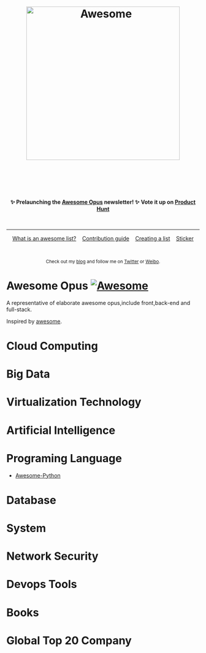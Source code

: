 <h1 align="center">
	<img width="400" src="http://otu3o5uys.bkt.clouddn.com/awesomeopus-logo" alt="Awesome">
	<br>
	<br>
</h1>

<br>
<br>

<p align="center">
	<b>✨ Prelaunching the <a href="https://awesomeopus.com">Awesome Opus</a> newsletter! ✨</b>
	<b> Vote it up on <a href="https://www.producthunt.com/posts/awesome-weekly">Product Hunt</a></b>
</p>

<br>

---

<p align="center">
	<a href="awesome.md">What is an awesome list?</a>&nbsp;&nbsp;&nbsp;
	<a href="contributing.md">Contribution guide</a>&nbsp;&nbsp;&nbsp;
	<a href="create-list.md">Creating a list</a>&nbsp;&nbsp;&nbsp;
	<a href="https://www.stickermule.com/marketplace/10034-awesome">Sticker</a>
</p>

<br>

<p align="center">
	<sub>Check out my <a href="http://www.itdevops.me">blog</a> and follow me on <a href="https://twitter.com/Ivyivyli">Twitter</a> or <a href="http://weibo.com/wh211212/">Weibo</a>.</sub>
</p>


# Awesome Opus [![Awesome](https://cdn.rawgit.com/sindresorhus/awesome/d7305f38d29fed78fa85652e3a63e154dd8e8829/media/badge.svg)](https://github.com/itdevops/awesomeopus)

A representative of elaborate awesome opus,include front,back-end and full-stack.

Inspired by [awesome](https://github.com/sindresorhus/awesome).

# Cloud Computing

# Big Data

# Virtualization Technology

# Artificial Intelligence

# Programing Language

- [Awesome-Python](https://github.com/itdevops/awesome-python#awesome-python)

# Database

# System

# Network Security

# Devops Tools

# Books

# Global Top 20 Company
